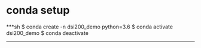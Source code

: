 

# conda setup

***sh
$ conda create -n dsi200_demo python=3.6
$ conda activate dsi200_demo
$ conda deactivate
*** 
